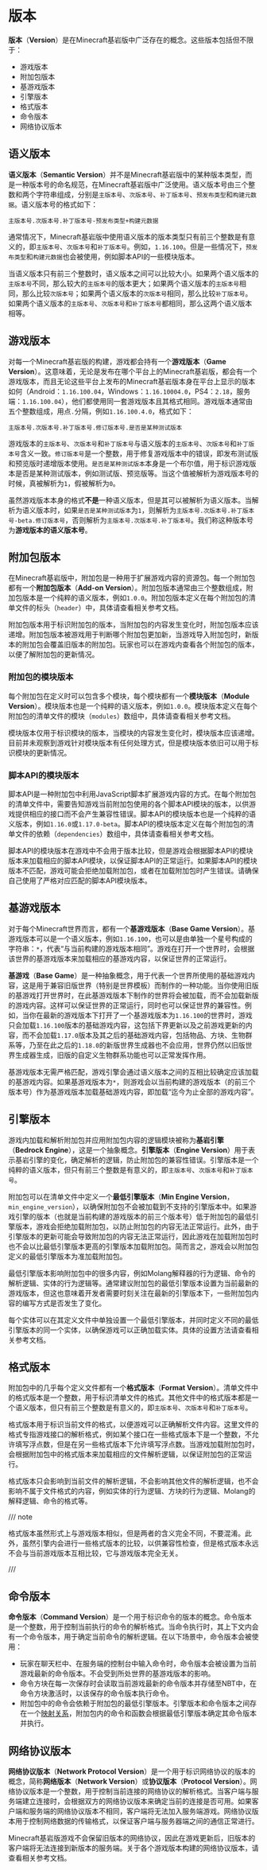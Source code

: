 # 版本

**版本**（**Version**）是在Minecraft基岩版中广泛存在的概念。这些版本包括但不限于：

- 游戏版本
- 附加包版本
- 基游戏版本
- 引擎版本
- 格式版本
- 命令版本
- 网络协议版本

## 语义版本

**语义版本**（**Semantic Version**）并不是Minecraft基岩版中的某种版本类型，而是一种版本号的命名规范，在Minecraft基岩版中广泛使用。语义版本号由三个整数和两个字符串组成，分别是`主版本号`、`次版本号`、`补丁版本号`、`预发布类型`和`构建元数据`。语义版本号的格式如下：

```
主版本号.次版本号.补丁版本号-预发布类型+构建元数据
```

通常情况下，Minecraft基岩版中使用语义版本的版本类型只有前三个整数是有意义的，即`主版本号`、`次版本号`和`补丁版本号`。例如，`1.16.100`。但是一些情况下，`预发布类型`和`构建元数据`也会被使用，例如脚本API的一些模块版本。

当语义版本只有前三个整数时，语义版本之间可以比较大小。如果两个语义版本的`主版本号`不同，那么较大的`主版本号`的版本更大；如果两个语义版本的`主版本号`相同，那么比较`次版本号`；如果两个语义版本的`次版本号`相同，那么比较`补丁版本号`。如果两个语义版本的`主版本号`、`次版本号`和`补丁版本号`都相同，那么这两个语义版本相等。

## 游戏版本

对每一个Minecraft基岩版的构建，游戏都会持有一个**游戏版本**（**Game Version**）。这意味着，无论是发布在哪个平台上的Minecraft基岩版，都会有一个游戏版本，而且无论这些平台上发布的Minecraft基岩版本身在平台上显示的版本如何（Android：`1.16.100.04`，Windows：`1.16.10004.0`，PS4：`2.18`，服务端：`1.16.100.04`），他们都使用同一套游戏版本且其格式相同。游戏版本通常由五个整数组成，用点`.`分隔，例如`1.16.100.4.0`，格式如下：

```
主版本号.次版本号.补丁版本号.修订版本号.是否是某种测试版本
```

游戏版本的`主版本号`、`次版本号`和`补丁版本号`与语义版本的`主版本号`、`次版本号`和`补丁版本号`含义一致。`修订版本号`是一个整数，用于修复游戏版本中的错误，即发布测试版和预览版时递增版本使用。`是否是某种测试版本`本身是一个布尔值，用于标识游戏版本是否是某种测试版本，例如测试版、预览版等。当这个值被解析为游戏版本号的时候，真被解析为`1`，假被解析为`0`。

虽然游戏版本本身的格式**不是**一种语义版本，但是其可以被解析为语义版本。当解析为语义版本时，如果`是否是某种测试版本`为`1`，则解析为`主版本号.次版本号.补丁版本号-beta.修订版本号`，否则解析为`主版本号.次版本号.补丁版本号`。我们称这种版本号为**游戏版本的语义版本号**。

## 附加包版本

在Minecraft基岩版中，附加包是一种用于扩展游戏内容的资源包。每一个附加包都有一个**附加包版本**（**Add-on Version**）。附加包版本通常由三个整数组成，附加包版本是一个纯粹的语义版本，例如`1.0.0`。附加包版本定义在每个附加包的清单文件的标头（`header`）中，具体请查看相关参考文档。

附加包版本用于标识附加包的版本，当附加包的内容发生变化时，附加包版本应该递增。附加包版本被游戏用于判断哪个附加包更加新，当游戏导入附加包时，新版本的附加包会覆盖旧版本的附加包。玩家也可以在游戏内查看各个附加包的版本，以便了解附加包的更新情况。

### 附加包的模块版本

每个附加包在定义时可以包含多个模块，每个模块都有一个**模块版本**（**Module Version**）。模块版本也是一个纯粹的语义版本，例如`1.0.0`。模块版本定义在每个附加包的清单文件的模块（`modules`）数组中，具体请查看相关参考文档。

模块版本仅用于标识模块的版本，当模块的内容发生变化时，模块版本应该递增。目前并未观察到游戏针对模块版本有任何处理方式，但是模块版本依旧可以用于标识模块的更新情况。

### 脚本API的模块版本

脚本API是一种附加包中利用JavaScript脚本扩展游戏内容的方式。在每个附加包的清单文件中，需要告知游戏当前附加包使用的各个脚本API模块的版本，以供游戏提供相应的接口而不会产生兼容性错误。脚本API的模块版本也是一个纯粹的语义版本，例如`1.16.0`或`1.17.0-beta`。脚本API的模块版本定义在每个附加包的清单文件的依赖（`dependencies`）数组中，具体请查看相关参考文档。

脚本API的模块版本在游戏中不会用于版本比较，但是游戏会根据脚本API的模块版本来加载相应的脚本API模块，以保证脚本API的正常运行。如果脚本API的模块版本不匹配，游戏可能会拒绝加载附加包，或者在加载附加包时产生错误。请确保自己使用了严格对应匹配的脚本API模块版本。

## 基游戏版本

对于每个Minecraft世界而言，都有一个**基游戏版本**（**Base Game Version**）。基游戏版本可以是一个语义版本，例如`1.16.100`，也可以是由单独一个星号构成的字符串：`*`，代表“与当前构建的游戏版本相同”。游戏在打开一个世界时，会根据该世界的基游戏版本来加载相应的基游戏内容，以保证世界的正常运行。

**基游戏**（**Base Game**）是一种抽象概念，用于代表一个世界所使用的基础游戏内容，这是用于兼容旧版世界（特别是世界模板）而制作的一种功能。当你使用旧版的基游戏打开世界时，在此基游戏版本下制作的世界将会被加载，而不会加载新版的游戏内容。这样可以保证世界的正常运行，同时也可以保证世界的兼容性。例如，当你在最新的游戏版本下打开了一个基游戏版本为`1.16.100`的世界时，游戏只会加载`1.16.100`版本的基础游戏内容，这包括下界更新以及之前游戏更新的内容，而不会加载`1.17.0`版本及其之后的基础游戏内容，包括物品、方块、生物群系等，乃至在此之后的`1.18.0`的新版世界生成器也不会应用，世界仍然以旧版世界生成器生成，旧版的自定义生物群系功能也可以正常发挥作用。

基游戏版本无需严格匹配，游戏引擎会通过语义版本之间的互相比较确定应该加载的基游戏内容。如果基游戏版本为`*`，则游戏会以当前构建的游戏版本（的前三个版本号）作为基游戏版本加载基础游戏内容，即加载“迄今为止全部的游戏内容”。

## 引擎版本

游戏内加载和解析附加包并应用附加包内容的逻辑模块被称为**基岩引擎**（**Bedrock Engine**），这是一个抽象概念。**引擎版本**（**Engine Version**）用于表示基岩引擎的变化，确定解析的逻辑，防止附加包的兼容性错误。引擎版本是一个纯粹的语义版本，但只有前三个整数是有意义的，即`主版本号`、`次版本号`和`补丁版本号`。

附加包可以在清单文件中定义一个**最低引擎版本**（**Min Engine Version**，`min_engine_version`），以确保附加包不会被加载到不支持的引擎版本中。如果游戏引擎的版本（也就是当前构建的游戏版本的前三个版本号）低于附加包的最低引擎版本，游戏会拒绝加载附加包，以防止附加包的内容无法正常运行。此外，由于引擎版本的更新可能会导致附加包的内容无法正常运行，因此游戏在加载附加包时也不会以比最低引擎版本更高的引擎版本加载附加包。简而言之，游戏会以附加包定义的最低引擎版本为准加载附加包。

最低引擎版本影响附加包中的很多内容，例如Molang解释器的行为逻辑、命令的解析逻辑、实体的行为逻辑等。通常建议附加包的最低引擎版本设置为当前最新的游戏版本，但这也意味着开发者需要时刻关注在最新的引擎版本下，一些附加包内容的编写方式是否发生了变化。

每个实体可以在其定义文件中单独设置一个最低引擎版本，并同时定义不同的最低引擎版本的同一个实体，以确保游戏可以正确加载实体。具体的设置方法请查看相关参考文档。

## 格式版本

附加包中的几乎每个定义文件都有一个**格式版本**（**Format Version**）。清单文件中的格式版本是一个整数，用于标识清单文件的格式。其他文件中的格式版本都是一个语义版本，但只有前三个整数是有意义的，即`主版本号`、`次版本号`和`补丁版本号`。

格式版本用于标识当前文件的格式，以便游戏可以正确解析文件内容。这里文件的格式专指游戏接口的解析格式，例如某个接口在一些格式版本下是一个整数，不允许填写浮点数，但是在另一些格式版本下允许填写浮点数。当游戏加载附加包时，会根据附加包中的格式版本来加载相应的文件解析逻辑，以保证附加包的正常运行。

格式版本只会影响到当前文件的解析逻辑，不会影响其他文件的解析逻辑，也不会影响不属于文件格式的内容，例如实体的行为逻辑、方块的行为逻辑、Molang的解释逻辑、命令的格式等。

/// note

格式版本虽然形式上与游戏版本相似，但是两者的含义完全不同，不要混淆。此外，虽然引擎内会进行一些格式版本的比较，以供兼容性检查，但是格式版本永远不会与当前游戏版本互相比较，它与游戏版本完全无关。

///

## 命令版本

**命令版本**（**Command Version**）是一个用于标识命令的版本的概念。命令版本是一个整数，用于控制当前执行的命令的解析格式。当命令执行时，其上下文内会有一个命令版本，用于确定当前命令的解析逻辑。在以下场景中，命令版本会被使用：

- 玩家在聊天栏中、在服务端的控制台中输入命令时，命令版本会被设置为当前游戏最新的命令版本。不会受到所处世界的基游戏版本的影响。
- 命令方块在每一次保存时会读取当前游戏最新的命令版本并存储至NBT中，在命令方块激活时，以该保存的命令版本执行命令。
- 附加包中的命令会依赖于附加包的最低引擎版本。引擎版本和命令版本之间存在一个[映射关系](../../refs/commands/version.md)，附加包内的命令和函数会根据最低引擎版本确定其命令版本并执行。

## 网络协议版本

**网络协议版本**（**Network Protocol Version**）是一个用于标识网络协议的版本的概念，简称**网络版本**（**Network Version**）或**协议版本**（**Protocol Version**）。网络协议版本是一个整数，用于控制当前连接的网络协议的解析格式。当客户端与服务端建立连接时，会根据双方的网络协议版本来确定当前的连接是否可用。如果客户端和服务端的网络协议版本不相同，客户端将无法加入服务端游戏。网络协议版本用于控制网络数据的传输格式，以保证客户端与服务器端之间的通信正常进行。

Minecraft基岩版游戏不会保留旧版本的网络协议，因此在游戏更新后，旧版本的客户端将无法连接到新版本的服务端。关于各个游戏版本构建的网络协议版本，请查看相关参考文档。